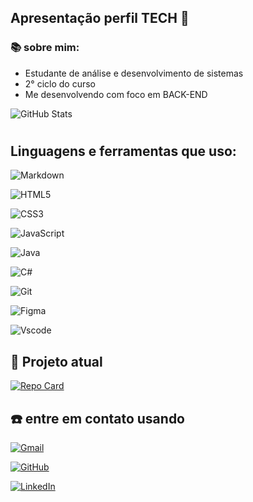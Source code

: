 ## __Apresentação perfil TECH__ 👾

### 📚 __sobre mim:__

- Estudante de análise e desenvolvimento de sistemas
- 2° ciclo do curso
- Me desenvolvendo com foco em BACK-END

![GitHub Stats](https://github-readme-stats.vercel.app/api?username=MeliFlxSz&theme=transparent&bg_color=404040&border_color=04628f&show_icons=true&icon_color=E94D5F&title_color=007de35&&text_color=949494)



#

## Linguagens e ferramentas que uso:


![Markdown](https://img.shields.io/badge/Markdown-04628f?style=for-the-badge&logo=markdown)



![HTML5](https://img.shields.io/badge/HTML5-474747?style=for-the-badge&logo=html5&logoColor=black)

![CSS3](https://img.shields.io/badge/CSS3-E44C30?style=for-the-badge&logo=css3&logoColor=white)

![JavaScript](https://img.shields.io/badge/JavaScript-ED8B00?style=for-the-badge&logo=javascript&logoColor=black)

![Java](https://img.shields.io/badge/java-%2304628f.svg?style=for-the-badge&logo=openjdk&logoColor=darkgrey)

![C#](https://img.shields.io/badge/C%23-474747?style=for-the-badge&logo=c-sharp&logoColor=white)

![Git](https://img.shields.io/badge/GIT-E44C30?style=for-the-badge&logo=git&logoColor=red)

![Figma](https://img.shields.io/badge/Figma-ED8B00?style=for-the-badge&logo=figma&logoColor=figma)

![Vscode](https://img.shields.io/badge/Vscode-04628f?style=for-the-badge&logo=visual-studio-code&logoColor=white)

## 📝 Projeto atual

[![Repo Card](https://github-readme-stats.vercel.app/api/pin/?username=SEUUSERNAME&repo=SEUREPOSITORIO&bg_color=303030&border_color=30A3DC&show_icons=true&icon_color=30A3DC&title_color=E94D5F&text_color=FFF)](https://github.com/MeliFlxSz/dio-lab-open-source)



## ☎️ entre em contato usando


[![Gmail](https://img.shields.io/badge/Gmail-333333?style=for-the-badge&logo=gmail&logoColor=red)](mailto:melissa.felix.souza.2005@gmail.com)

[![GitHub](https://img.shields.io/badge/GitHub-100000?style=for-the-badge&logo=github&logoColor=white)](https://github.com/MeliFlxSz)

[![LinkedIn](https://img.shields.io/badge/LinkedIn-0077B5?style=for-the-badge&logo=linkedin&logoColor=white)](https://www.linkedin.com/in/melissa-felix-souza-4b72a031a?lipi=urn%3Ali%3Apage%3Ad_flagship3_profile_view_base_contact_details%3Bl2ZuxINTRNepWUgmahpHWg%3D%3D)

